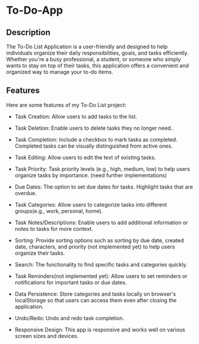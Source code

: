 # To-Do-App

## Description

The To-Do List Application is a user-friendly and designed to help individuals organize their daily responsibilities, goals, and tasks efficiently. Whether you're a busy professional, a student, or someone who simply wants to stay on top of their tasks, this application offers a convenient and organized way to manage your to-do items.

## Features

Here are some features of my To-Do List project:

- Task Creation: Allow users to add tasks to the list.

- Task Deletion: Enable users to delete tasks they no longer need..

- Task Completion: Include a checkbox to mark tasks as completed. Completed tasks can be visually distinguished from active ones.

- Task Editing: Allow users to edit the text of existing tasks.

- Task Priority: Task priority levels (e.g., high, medium, low) to help users organize tasks by importance. (need further implementations)

- Due Dates: The option to set due dates for tasks. Highlight tasks that are overdue.

- Task Categories: Allow users to categorize tasks into different groups(e.g., work, personal, home).

- Task Notes/Descriptions: Enable users to add additional information or notes to tasks for more context.

- Sorting: Provide sorting options such as sorting by due date, created date, characters, and priority (not implemented yet) to help users organize their tasks.

- Search: The functionality to find specific tasks and categories quickly.

- Task Reminders(not implemented yet): Allow users to set reminders or notifications for important tasks or due dates.

- Data Persistence: Store categories and tasks locally on browser's localStorage so that users can access them even after closing the application.

- Undo/Redo: Undo and redo task completion.

- Responsive Design: This app is responsive and works well on various screen sizes and devices.
